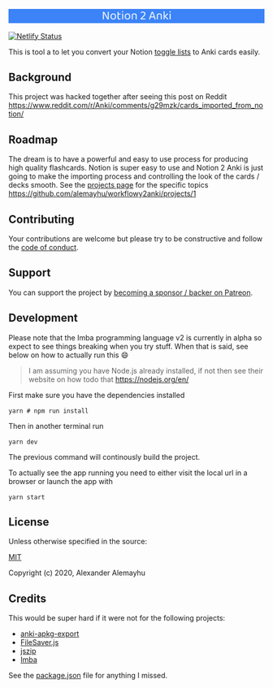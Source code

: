 ![Notion 2 Anki](dist/banner.png)

[![Netlify Status](https://api.netlify.com/api/v1/badges/5da03a4d-2c54-4343-8949-33124d2211e5/deploy-status)](https://app.netlify.com/sites/vibrant-swirles-654fce/deploys)

This is tool a to let you convert your Notion [toggle lists][tl] to Anki cards easily.

[tl]: https://www.notion.so/Toggles-c720af26b4bd4789b736c140b2dc73fe

## Background

This project was hacked together after seeing this post on Reddit 
https://www.reddit.com/r/Anki/comments/g29mzk/cards_imported_from_notion/


## Roadmap

The dream is to have a powerful and easy to use process for producing high quality flashcards. Notion is super easy to use and Notion 2 Anki is just going to make the importing process and controlling the look of the cards / decks smooth. See the [projects page][pa] for the specific topics https://github.com/alemayhu/workflowy2anki/projects/1

[pa]: https://github.com/alemayhu/workflowy2anki/projects/1

## Contributing

Your contributions are welcome but please try to be constructive and follow the
[code of conduct](./CODE_OF_CONDUCT.md).

## Support

You can support the project by [becoming a sponsor / backer on Patreon](http://patreon.com/scanf).

## Development

Please note that the Imba programming language v2 is currently in alpha so expect
to see things breaking when you try stuff. When that is said, see below on how
to actually run this :smile:

> I am assuming you have Node.js already installed, if not then see their website on how todo that https://nodejs.org/en/

First make sure you have the dependencies installed
```
yarn # npm run install
```

Then in another terminal run 

```
yarn dev
```

The previous command will continously build the project.

To actually see the app running you need to either visit the local url in a browser or launch the app with

```
yarn start
```

## License

Unless otherwise specified in the source:

[MIT](./LICENSE)

Copyright (c) 2020, Alexander Alemayhu

## Credits

This would be super hard if it were not for the following projects:

- [anki-apkg-export](https://github.com/repeat-space/anki-apkg-export)
- [FileSaver.js](https://github.com/eligrey/FileSaver.js/)
- [jszip](https://github.com/Stuk/jszip)
- [Imba](https://github.com/imba/imba)

See the [package.json](./package.json) file for anything I missed.
